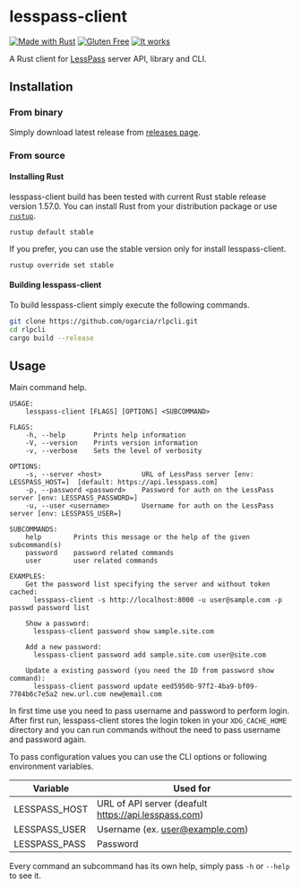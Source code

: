 # lesspass-client

[![Made with Rust](https://forthebadge.com/images/badges/made-with-rust.svg)](https://forthebadge.com)
[![Gluten Free](https://forthebadge.com/images/badges/gluten-free.svg)](https://forthebadge.com)
[![It works](https://forthebadge.com/images/badges/it-works-why.svg)](https://forthebadge.com)

A Rust client for [LessPass][lesspass] server API, library and CLI.

[lesspass]: https://github.com/lesspass/lesspass

## Installation

### From binary

Simply download latest release from [releases page][releases].

[releases]: https://github.com/ogarcia/lesspass-client/releases

### From source

#### Installing Rust

lesspass-client build has been tested with current Rust stable release
version 1.57.0. You can install Rust from your distribution package or use
[`rustup`](rustup).
```
rustup default stable
```

If you prefer, you can use the stable version only for install
lesspass-client.
```
rustup override set stable
```

[rustup]: https://rustup.rs/

#### Building lesspass-client

To build lesspass-client simply execute the following commands.
```sh
git clone https://github.com/ogarcia/rlpcli.git
cd rlpcli
cargo build --release
```

## Usage

Main command help.
```
USAGE:
    lesspass-client [FLAGS] [OPTIONS] <SUBCOMMAND>

FLAGS:
    -h, --help       Prints help information
    -V, --version    Prints version information
    -v, --verbose    Sets the level of verbosity

OPTIONS:
    -s, --server <host>          URL of LessPass server [env: LESSPASS_HOST=]  [default: https://api.lesspass.com]
    -p, --password <password>    Password for auth on the LessPass server [env: LESSPASS_PASSWORD=]
    -u, --user <username>        Username for auth on the LessPass server [env: LESSPASS_USER=]

SUBCOMMANDS:
    help        Prints this message or the help of the given subcommand(s)
    password    password related commands
    user        user related commands

EXAMPLES:
    Get the password list specifying the server and without token cached:
      lesspass-client -s http://localhost:8000 -u user@sample.com -p passwd password list

    Show a password:
      lesspass-client password show sample.site.com

    Add a new password:
      lesspass-client password add sample.site.com user@site.com

    Update a existing password (you need the ID from password show command):
      lesspass-client password update eed5950b-97f2-4ba9-bf09-7784b6c7e5a2 new.url.com new@email.com
```

In first time use you need to pass username and password to perform login.
After first run, lesspass-client stores the login token in your
`XDG_CACHE_HOME` directory and you can run commands without the need to pass
username and password again.

To pass configuration values you can use the CLI options or following
environment variables.

| Variable | Used for |
| --- | --- |
| LESSPASS_HOST | URL of API server (deafult https://api.lesspass.com) |
| LESSPASS_USER | Username (ex. user@example.com) |
| LESSPASS_PASS | Password |

Every command an subcommand has its own help, simply pass `-h` or `--help`
to see it.
